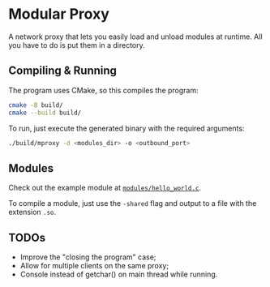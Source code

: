 # Modular Proxy

A network proxy that lets you easily load and unload modules at runtime.
All you have to do is put them in a directory.

## Compiling & Running

The program uses CMake, so this compiles the program:

```bash
cmake -B build/
cmake --build build/
```

To run, just execute the generated binary with the required arguments:

```bash
./build/mproxy -d <modules_dir> -o <outbound_port>
```

## Modules

Check out the example module at [`modules/hello_world.c`](modules/hello_world.c).

To compile a module, just use the `-shared` flag and output to a file with the extension `.so`.

## TODOs

- Improve the "closing the program" case;
- Allow for multiple clients on the same proxy;
- Console instead of getchar() on main thread while running.
